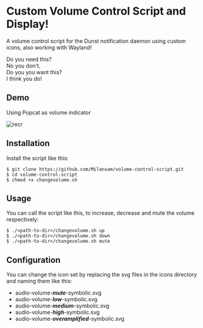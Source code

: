# Custom Volume Control Script and Display!

A volume control script for the Dunst notification daemon using custom icons, also working with Wayland!

Do you need this? <br />
No you don't. <br />
Do you you want this? <br />
I think you do!

## Demo 

Using Popcat as volume indicator

![recr](https://user-images.githubusercontent.com/96538473/225101522-100d7e7b-4ba8-4d3a-b080-47214013be99.gif)

## Installation

Install the script like this:

```
$ git clone https://github.com/Milanxam/volume-control-script.git
$ cd volume-control-script
$ chmod +x changevolume.sh 
```

## Usage 

You can call the script like this, to increase, decrease and mute the volume respectively:

```
$ ./<path-to-dir>/changevolume.sh up
$ ./<path-to-dir>/changevolume.sh down
$ ./<path-to-dir>/changevolume.sh mute
```

## Configuration

You can change the icon set by replacing the svg files in the icons directory
and naming them like this: 

- audio-volume-***mute***-symbolic.svg
- audio-volume-***low***-symbolic.svg
- audio-volume-***medium***-symbolic.svg
- audio-volume-***high***-symbolic.svg
- audio-volume-***overamplified***-symbolic.svg
